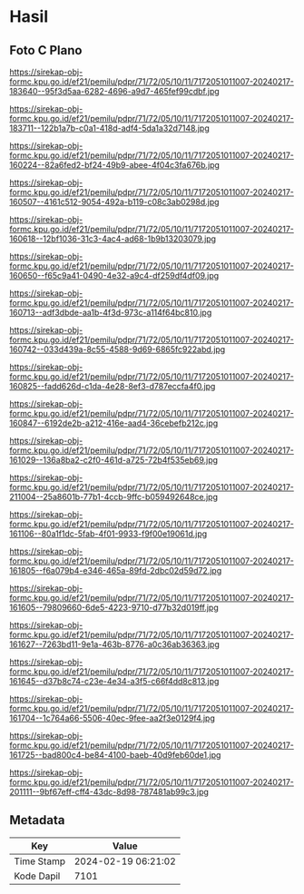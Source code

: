 # Hasil

## Foto C Plano

https://sirekap-obj-formc.kpu.go.id/ef21/pemilu/pdpr/71/72/05/10/11/7172051011007-20240217-183640--95f3d5aa-6282-4696-a9d7-465fef99cdbf.jpg

https://sirekap-obj-formc.kpu.go.id/ef21/pemilu/pdpr/71/72/05/10/11/7172051011007-20240217-183711--122b1a7b-c0a1-418d-adf4-5da1a32d7148.jpg

https://sirekap-obj-formc.kpu.go.id/ef21/pemilu/pdpr/71/72/05/10/11/7172051011007-20240217-160224--82a6fed2-bf24-49b9-abee-4f04c3fa676b.jpg

https://sirekap-obj-formc.kpu.go.id/ef21/pemilu/pdpr/71/72/05/10/11/7172051011007-20240217-160507--4161c512-9054-492a-b119-c08c3ab0298d.jpg

https://sirekap-obj-formc.kpu.go.id/ef21/pemilu/pdpr/71/72/05/10/11/7172051011007-20240217-160618--12bf1036-31c3-4ac4-ad68-1b9b13203079.jpg

https://sirekap-obj-formc.kpu.go.id/ef21/pemilu/pdpr/71/72/05/10/11/7172051011007-20240217-160650--f65c9a41-0490-4e32-a9c4-df259df4df09.jpg

https://sirekap-obj-formc.kpu.go.id/ef21/pemilu/pdpr/71/72/05/10/11/7172051011007-20240217-160713--adf3dbde-aa1b-4f3d-973c-a114f64bc810.jpg

https://sirekap-obj-formc.kpu.go.id/ef21/pemilu/pdpr/71/72/05/10/11/7172051011007-20240217-160742--033d439a-8c55-4588-9d69-6865fc922abd.jpg

https://sirekap-obj-formc.kpu.go.id/ef21/pemilu/pdpr/71/72/05/10/11/7172051011007-20240217-160825--fadd626d-c1da-4e28-8ef3-d787eccfa4f0.jpg

https://sirekap-obj-formc.kpu.go.id/ef21/pemilu/pdpr/71/72/05/10/11/7172051011007-20240217-160847--6192de2b-a212-416e-aad4-36cebefb212c.jpg

https://sirekap-obj-formc.kpu.go.id/ef21/pemilu/pdpr/71/72/05/10/11/7172051011007-20240217-161029--136a8ba2-c2f0-461d-a725-72b4f535eb69.jpg

https://sirekap-obj-formc.kpu.go.id/ef21/pemilu/pdpr/71/72/05/10/11/7172051011007-20240217-211004--25a8601b-77b1-4ccb-9ffc-b059492648ce.jpg

https://sirekap-obj-formc.kpu.go.id/ef21/pemilu/pdpr/71/72/05/10/11/7172051011007-20240217-161106--80a1f1dc-5fab-4f01-9933-f9f00e19061d.jpg

https://sirekap-obj-formc.kpu.go.id/ef21/pemilu/pdpr/71/72/05/10/11/7172051011007-20240217-161805--f6a079b4-e346-465a-89fd-2dbc02d59d72.jpg

https://sirekap-obj-formc.kpu.go.id/ef21/pemilu/pdpr/71/72/05/10/11/7172051011007-20240217-161605--79809660-6de5-4223-9710-d77b32d019ff.jpg

https://sirekap-obj-formc.kpu.go.id/ef21/pemilu/pdpr/71/72/05/10/11/7172051011007-20240217-161627--7263bd11-9e1a-463b-8776-a0c36ab36363.jpg

https://sirekap-obj-formc.kpu.go.id/ef21/pemilu/pdpr/71/72/05/10/11/7172051011007-20240217-161645--d37b8c74-c23e-4e34-a3f5-c66f4dd8c813.jpg

https://sirekap-obj-formc.kpu.go.id/ef21/pemilu/pdpr/71/72/05/10/11/7172051011007-20240217-161704--1c764a66-5506-40ec-9fee-aa2f3e0129f4.jpg

https://sirekap-obj-formc.kpu.go.id/ef21/pemilu/pdpr/71/72/05/10/11/7172051011007-20240217-161725--bad800c4-be84-4100-baeb-40d9feb60de1.jpg

https://sirekap-obj-formc.kpu.go.id/ef21/pemilu/pdpr/71/72/05/10/11/7172051011007-20240217-201111--9bf67eff-cff4-43dc-8d98-787481ab99c3.jpg


## Metadata

| Key        | Value               |
| ---------- | ------------------- |
| Time Stamp | 2024-02-19 06:21:02 |
| Kode Dapil | 7101                |



